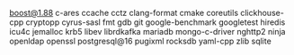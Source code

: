 boost@1.88
c-ares
ccache
cctz
clang-format
cmake
coreutils
clickhouse-cpp
cryptopp
cyrus-sasl
fmt
gdb
git
google-benchmark
googletest
hiredis
icu4c
jemalloc
krb5
libev
librdkafka
mariadb
mongo-c-driver
nghttp2
ninja
openldap
openssl
postgresql@16
pugixml
rocksdb
yaml-cpp
zlib
sqlite
